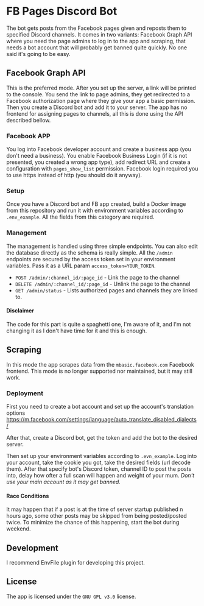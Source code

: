 # FB Pages Discord Bot

The bot gets posts from the Facebook pages given and reposts them to 
specified Discord channels. It comes in two variants:
Facebook Graph API where you need the page admins to log in to the app
and scraping, that needs a bot account that will probably get banned quite quickly.
No one said it's going to be easy.

## Facebook Graph API

This is the preferred mode.
After you set up the server, a link will be printed to the console.
You send the link to page admins, they get redirected to a Facebook authorization
page where they give your app a basic permission.
Then you create a Discord bot and add it to your server.
The app has no frontend for assigning pages to channels,
all this is done using the API described bellow.

### Facebook APP

You log into Facebook developer account and create a business app (you don't need a business).
You enable Facebook Business Login (if it is not presented, you created a wrong app type),
add redirect URL and create a configuration with `pages_show_list` permission.
Facebook login required you to use https instead of http (you should do it anyway).

### Setup

Once you have a Discord bot and FB app created, build a Docker image
from this repository and run it with environment variables according
to `.env_example`. All the fields from this category are required.

### Management

The management is handled using three simple endpoints.
You can also edit the database directly as the schema is really simple.
All the `/admin` endpoints are secured by the access token set in your environment variables.
Pass it as a URL param `access_token=YOUR_TOKEN`.

- `POST /admin/:channel_id/:page_id` - Link the page to the channel
- `DELETE /admin/:channel_id/:page_id` - Unlink the page to the channel
- `GET /admin/status` - Lists authorized pages and channels they are linked to.


#### Disclaimer

The code for this part is quite a spaghetti one, I'm aware of it, and I'm not 
changing it as I don't have time for it and this is enough.

## Scraping

In this mode the app scrapes data from the `mbasic.facebook.com` Facebook frontend.
This mode is no longer supported nor maintained, but it may still work.

### Deployment
First you need to create a bot account and
set up the account's translation options
https://m.facebook.com/settings/language/auto_translate_disabled_dialects/

After that, create a Discord bot, get the token and add the bot to the desired server.

Then set up your environment variables according to `.evn_example`.
Log into your account, take the cookie you got, take the desired fields (url decode them).
After that specify bot's Discord token, channel ID to post the posts into,
delay how ofter a full scan will happen and weight of your mum.
*Don't use your main account as it may get banned.*

#### Race Conditions
It may happen that if a post is at the time of server startup
published n hours ago,
some other posts may be skipped from being posted/posted twice.
To minimize the chance of this happening, start the bot during weekend.

## Development
I recommend EnvFile plugin for developing this project.

## License
The app is licensed under the `GNU GPL v3.0` license.
